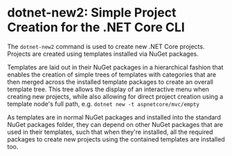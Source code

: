 # dotnet-new2: Simple Project Creation for the .NET Core CLI

The `dotnet-new2` command is used to create new .NET Core projects. Projects are created using templates installed via NuGet packages.

Templates are laid out in their NuGet packages in a hierarchical fashion that enables the creation of simple trees of templates
with categories that are then merged across the installed template packages to create an overall template tree. This tree allows
the display of an interactive menu when creating new projects, while also allowing for direct project creation using a template
node's full path, e.g. `dotnet new -t aspnetcore/mvc/empty`

As templates are in normal NuGet packages and installed into the standard NuGet packages folder, they can depend on other NuGet
packages that are used in their templates, such that when they're installed, all the required packages to create new projects using
the contained templates are installed too.
